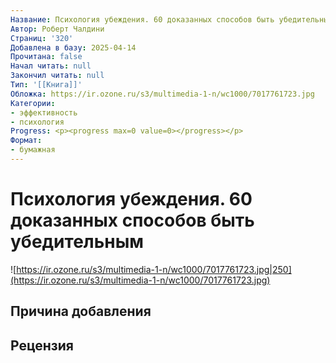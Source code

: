 ```yaml
---
Название: Психология убеждения. 60 доказанных способов быть убедительным
Автор: Роберт Чалдини
Страниц: '320'
Добавлена в базу: 2025-04-14
Прочитана: false
Начал читать: null
Закончил читать: null
Тип: '[[Книга]]'
Обложка: https://ir.ozone.ru/s3/multimedia-1-n/wc1000/7017761723.jpg
Категории:
- эффективность
- психология
Progress: <p><progress max=0 value=0></progress></p>
Формат:
- бумажная
---
```

# Психология убеждения. 60 доказанных способов быть убедительным

![https://ir.ozone.ru/s3/multimedia-1-n/wc1000/7017761723.jpg|250](https://ir.ozone.ru/s3/multimedia-1-n/wc1000/7017761723.jpg)

## Причина добавления


## Рецензия